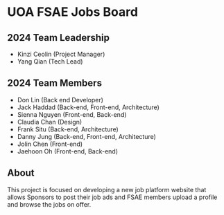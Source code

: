 # UOA FSAE Jobs Board

## 2024 Team Leadership

- Kinzi Ceolin (Project Manager)
- Yang Qian (Tech Lead)

## 2024 Team Members

- Don Lin (Back end Developer)
- Jack Haddad (Back-end, Front-end, Architecture)
- Sienna Nguyen (Front-end, Back-end)
- Claudia Chan (Design)
- Frank Situ (Back-end, Architecture)
- Danny Jung (Back-end, Front-end, Architecture)
- Jolin Chen (Front-end)
- Jaehoon Oh (Front-end, Back-end)

## About

This project is focused on developing a new job platform website that allows Sponsors to post their job ads and FSAE members upload a profile and browse the jobs on offer.
